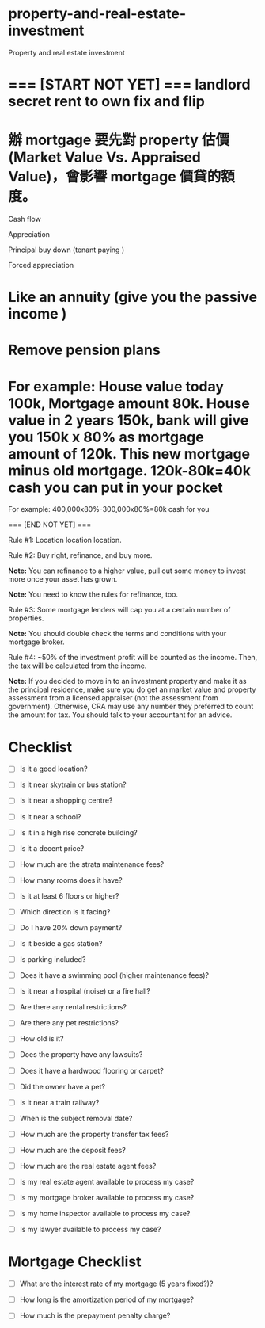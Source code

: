 # property-and-real-estate-investment
Property and real estate investment

=== [START NOT YET] ===
landlord secret
rent to own
fix and flip
===
辦 mortgage 要先對 property 估價 (Market Value Vs. Appraised Value)，會影響 mortgage 價貸的額度。
===
Cash flow

Appreciation

Principal buy down (tenant paying )

Forced appreciation

Like an annuity (give you the passive income )
===
Remove pension plans
===
For example: House value today 100k, Mortgage amount 80k. House value in 2 years 150k,  bank will give you 150k x 80% as mortgage amount of 120k. This new mortgage minus old mortgage. 120k-80k=40k cash you can put in your pocket
===
For example: 400,000x80%-300,000x80%=80k cash for you

=== [END NOT YET] ===

Rule #1: Location location location.

Rule #2: Buy right, refinance, and buy more.

**Note:** You can refinance to a higher value, pull out some money to invest more once your asset has grown.

**Note:** You need to know the rules for refinance, too.

Rule #3: Some mortgage lenders will cap you at a certain number of properties.

**Note:** You should double check the terms and conditions with your mortgage broker.

Rule #4: ~50% of the investment profit will be counted as the income. Then, the tax will be calculated from the income.

**Note:** If you decided to move in to an investment property and make it as the principal residence, make sure you do get an market value and property assessment from a licensed appraiser (not the assessment from government). Otherwise, CRA may use any number they preferred to count the amount for tax. You should talk to your accountant for an advice.

# Checklist

- [ ] Is it a good location?

- [ ] Is it near skytrain or bus station?

- [ ] Is it near a shopping centre?

- [ ] Is it near a school?

- [ ] Is it in a high rise concrete building?

- [ ] Is it a decent price?

- [ ] How much are the strata maintenance fees?

- [ ] How many rooms does it have?

- [ ] Is it at least 6 floors or higher?

- [ ] Which direction is it facing?

- [ ] Do I have 20% down payment?

- [ ] Is it beside a gas station?

- [ ] Is parking included?

- [ ] Does it have a swimming pool (higher maintenance fees)?

- [ ] Is it near a hospital (noise) or a fire hall?

- [ ] Are there any rental restrictions?

- [ ] Are there any pet restrictions?

- [ ] How old is it?

- [ ] Does the property have any lawsuits?

- [ ] Does it have a hardwood flooring or carpet?

- [ ] Did the owner have a pet?

- [ ] Is it near a train railway?

- [ ] When is the subject removal date?

- [ ] How much are the property transfer tax fees?

- [ ] How much are the deposit fees?

- [ ] How much are the real estate agent fees?

- [ ] Is my real estate agent available to process my case?

- [ ] Is my mortgage broker available to process my case?

- [ ] Is my home inspector available to process my case?

- [ ] Is my lawyer available to process my case?

# Mortgage Checklist

- [ ] What are the interest rate of my mortgage (5 years fixed?)?

- [ ] How long is the amortization period of my mortgage?

- [ ] How much is the prepayment penalty charge?
